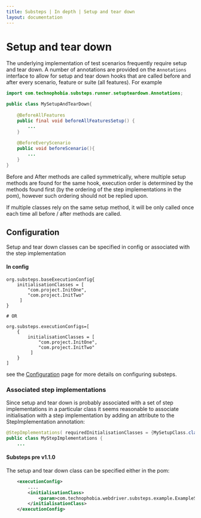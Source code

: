 ```yaml
---
title: Substeps | In depth | Setup and tear down
layout: documentation
---
```



# Setup and tear down

The underlying implementation of test scenarios frequently require setup and tear down.  A number of annotations are provided on the `Annotations` interface to allow for setup and tear down hooks that are called before and after every scenario, feature or suite (all features). For example

``` java
import com.technophobia.substeps.runner.setupteardown.Annotations;

public class MySetupAndTearDown{
    
    @BeforeAllFeatures
    public final void beforeAllFeaturesSetup() {
        ...
    }
    
    @BeforeEveryScenario
    public void beforeScenario(){
        ...
    }
}

```
Before and After methods are called symmetrically, where multiple setup methods are found for the same hook, execution order is determined by the methods found first (by the ordering of the step implementations in the pom), however such ordering should not be replied upon.  

If multiple classes rely on the same setup method, it will be only called once each time all before / after methods are called.

## Configuration

Setup and tear down classes can be specified in config or associated with the step implementation

#### In config
```
org.substeps.baseExecutionConfig{
    initialisationClasses = [
        "com.project.InitOne",
        "com.project.InitTwo"
     ]
}

# OR

org.substeps.executionConfigs=[
    {
        initialisationClasses = [
            "com.project.InitOne",
            "com.project.InitTwo"
         ]
    }
]
```

see the [Configuration](../configuration) page for more details on configuring substeps.

### Associated step implementations

Since setup and tear down is probably associated with a set of step implementations in a particular class it seems reasonable to associate initialisation with a step implementation by adding an attribute to the StepImplementation annotation:

``` java
@StepImplementations( requiredInitialisationClasses = {MySetupClass.class}
public class MyStepImplementations {
    ...
```



#### Substeps pre v1.1.0

The setup and tear down class can be specified either in the pom:

``` xml
    <executionConfig>
        ....
        <initialisationClass>
            <param>com.technophobia.webdriver.substeps.example.ExampleSetupAndTearDown</param>
        </initialisationClass>
    </executionConfig>

```
